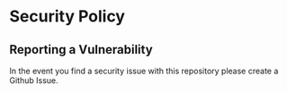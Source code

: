 # Security Policy

## Reporting a Vulnerability

In the event you find a security issue with this repository please create a Github Issue.
